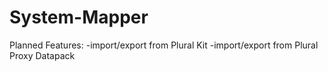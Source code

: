 # System-Mapper

Planned Features:
  -import/export from Plural Kit
  -import/export from Plural Proxy Datapack

